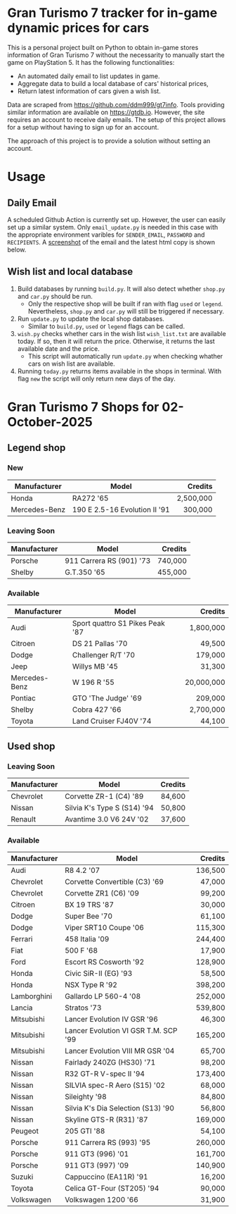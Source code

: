 # Gran Turismo 7 tracker for in-game dynamic prices for cars

This is a personal project built on Python to obtain in-game stores information of Gran Turismo 7 without the necessarity to manually start the game on PlayStation 5. It has the following functionalities:

- An automated daily email to list updates in game.
- Aggregate data to build a local database of cars' historical prices,
- Return latest information of cars given a wish list.

Data are scraped from https://github.com/ddm999/gt7info. Tools providing similar information are available on https://gtdb.io. However, the site requires an account to receive daily emails. The setup of this project allows for a setup without having to sign up for an account.

The approach of this project is to provide a solution without setting an account.

# Usage

## Daily Email

A scheduled Github Action is currently set up. However, the user can easily set up a similar system. Only `email_update.py` is needed in this case with the appropriate environment varibles for `SENDER_EMAIL`, `PASSWORD` and `RECIPIENTS`. A [screenshot](https://raw.githubusercontent.com/marcohoucheng/Gran-Turismo-7-Price-Tracker/main/data/email_screenshot.png) of the email and the latest html copy is shown below.

## Wish list and local database

1. Build databases by running `build.py`. It will also detect whether `shop.py` and `car.py` should be run.
    - Only the respective shop will be built if ran with flag `used` or `legend`. Nevertheless, `shop.py` and `car.py` will still be triggered if necessary.
2. Run `update.py` to update the local shop databases.
    - Similar to `build.py`, `used` or `legend` flags can be called.
3. `wish.py` checks whether cars in the wish list `wish_list.txt` are available today. If so, then it will return the price. Otherwise, it returns the last available date and the price.
    - This script will automatically run `update.py` when checking whather cars on wish list are available.
4. Running `today.py` returns items available in the shops in terminal. With flag `new` the script will only return new days of the day.


# Gran Turismo 7 Shops for 02-October-2025



## Legend shop

### New
 | Manufacturer | Model | Credits |
 | --- | --- | --: |
|Honda|RA272 '65|2,500,000|
|Mercedes-Benz|190 E 2.5-16 Evolution II '91|300,000|

### Leaving Soon
 | Manufacturer | Model | Credits |
 | --- | --- | --: |
|Porsche|911 Carrera RS (901) '73|740,000|
|Shelby|G.T.350 '65|455,000|

### Available
 | Manufacturer | Model | Credits |
 | --- | --- | --: |
|Audi|Sport quattro S1 Pikes Peak '87|1,800,000|
|Citroen|DS 21 Pallas '70|49,500|
|Dodge|Challenger R/T '70|179,000|
|Jeep|Willys MB '45|31,300|
|Mercedes-Benz|W 196 R '55|20,000,000|
|Pontiac|GTO 'The Judge' '69|209,000|
|Shelby|Cobra 427 '66|2,700,000|
|Toyota|Land Cruiser FJ40V '74|44,100|


## Used shop

### Leaving Soon
 | Manufacturer | Model | Credits |
 | --- | --- | --: |
|Chevrolet|Corvette ZR-1 (C4) '89|84,600|
|Nissan|Silvia K's Type S (S14) '94|50,800|
|Renault|Avantime 3.0 V6 24V '02|37,600|

### Available
 | Manufacturer | Model | Credits |
 | --- | --- | --: |
|Audi|R8 4.2 '07|136,500|
|Chevrolet|Corvette Convertible (C3) '69|47,000|
|Chevrolet|Corvette ZR1 (C6) '09|99,200|
|Citroen|BX 19 TRS '87|30,000|
|Dodge|Super Bee '70|61,100|
|Dodge|Viper SRT10 Coupe '06|115,300|
|Ferrari|458 Italia '09|244,400|
|Fiat|500 F '68|17,900|
|Ford|Escort RS Cosworth '92|128,900|
|Honda|Civic SiR-II (EG) '93|58,500|
|Honda|NSX Type R '92|398,200|
|Lamborghini|Gallardo LP 560-4 '08|252,000|
|Lancia|Stratos '73|539,800|
|Mitsubishi|Lancer Evolution IV GSR '96|46,300|
|Mitsubishi|Lancer Evolution VI GSR T.M. SCP '99|165,200|
|Mitsubishi|Lancer Evolution VIII MR GSR '04|65,700|
|Nissan|Fairlady 240ZG (HS30) '71|98,200|
|Nissan|R32 GT-R V-spec II '94|173,400|
|Nissan|SILVIA spec-R Aero (S15) '02|68,000|
|Nissan|Sileighty '98|84,800|
|Nissan|Silvia K's Dia Selection (S13) '90|56,800|
|Nissan|Skyline GTS-R (R31) '87|169,000|
|Peugeot|205 GTI '88|54,100|
|Porsche|911 Carrera RS (993) '95|260,000|
|Porsche|911 GT3 (996) '01|161,700|
|Porsche|911 GT3 (997) '09|140,900|
|Suzuki|Cappuccino (EA11R) '91|16,200|
|Toyota|Celica GT-Four (ST205) '94|90,000|
|Volkswagen|Volkswagen 1200 '66|31,900|
